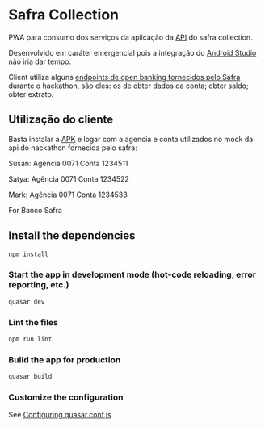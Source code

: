 # Safra Collection

PWA para consumo dos serviços da aplicação da [API](https://github.com/andrevinicius201/HackaT6) do safra collection.

Desenvolvido em caráter emergencial pois a integração do [Android Studio](https://github.com/andrevinicius201/HackaT6Application) não iria dar tempo.

Client utiliza alguns [endpoints de open banking fornecidos pelo Safra](https://github.com/banco-safra/technee) durante o hackathon, são eles: os de obter dados da conta; obter saldo; obter extrato.

## Utilização do cliente

Basta instalar a [APK](app-release-unsigned.signed.apk) e logar com a agencia e conta utilizados no mock da api do hackathon fornecida pelo safra: 

Susan: Agência 0071 Conta 1234511

Satya: Agência 0071 Conta 1234522

Mark: Agência 0071 Conta 1234533

For Banco Safra

## Install the dependencies
```bash
npm install
```

### Start the app in development mode (hot-code reloading, error reporting, etc.)
```bash
quasar dev
```

### Lint the files
```bash
npm run lint
```

### Build the app for production
```bash
quasar build
```

### Customize the configuration
See [Configuring quasar.conf.js](https://quasar.dev/quasar-cli/quasar-conf-js).

